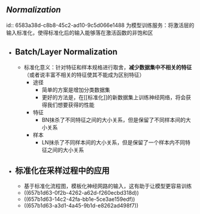 ## *Normalization*
id:: 6583a38d-c8b8-45c2-ad10-9c5d066e1488
为模型训练服务：将激活层的输入标准化，使得标准化后的输入能够落在激活函数的非饱和区
- ## Batch/Layer Normalization
	- 标准化意义：针对特征和样本规格进行取舍，**减少数据集中不相关的特征**（或者说丰富不相关的特征使其不能成为区别特征）
		- 途径
			- 简单的方案是增加分类数据集
			- 更好的方法是，在[[标准化]]的新数据集上训练神经网络，将会获得我们想要获得的性能
		- 特征
			- BN抹杀了不同特征之间的大小关系，但是保留了不同样本间的大小关系
		- 样本
			- LN抹杀了不同样本间的大小关系，但是保留了一个样本内不同特征之间的大小关系
- ## 标准化在采样过程中的应用
	- 基于标准化流程图，模板化神经网路的输入，这有助于让模型更容易训练
	- ((657b1d63-0f2b-4262-a62d-f260ecbd318d))
	- ((657b1d63-14c2-42fa-bb1e-5ce3ae159edf))
	- ((657b1d63-a3d1-4a45-9b1d-e8262ad498f7))